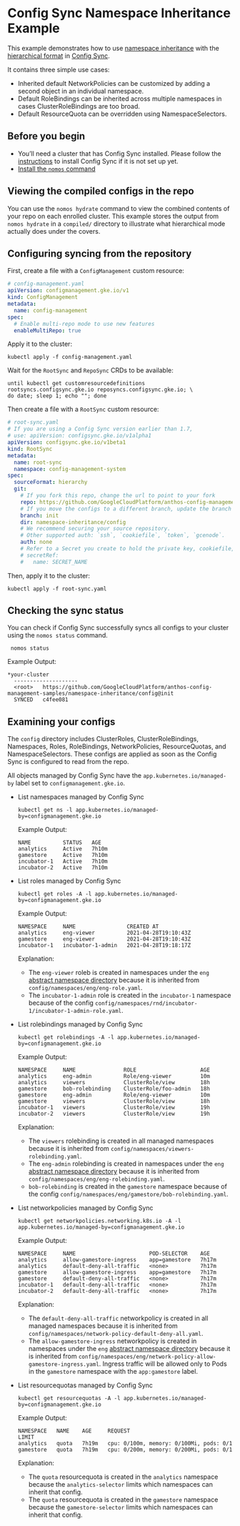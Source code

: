 # Config Sync Namespace Inheritance Example

This example demonstrates how to use 
[namespace inheritance](https://cloud.google.com/kubernetes-engine/docs/add-on/config-sync/concepts/namespace-inheritance)
with the [hierarchical format](https://cloud.google.com/kubernetes-engine/docs/add-on/config-sync/concepts/hierarchical-repo)
in [Config Sync](https://cloud.google.com/kubernetes-engine/docs/add-on/config-sync/overview).

It contains three simple use cases:
* Inherited default NetworkPolicies can be customized by adding a second object in an individual namespace.
* Default RoleBindings can be inherited across multiple namespaces in cases ClusterRoleBindings are too broad.
* Default ResourceQuota can be overridden using NamespaceSelectors.

## Before you begin

- You’ll need a cluster that has Config Sync installed.
  Please follow the [instructions](https://cloud.google.com/kubernetes-engine/docs/add-on/config-sync/how-to/installing)
  to install Config Sync if it is not set up yet.
- [Install the `nomos` command](https://cloud.devsite.corp.google.com/kubernetes-engine/docs/add-on/config-sync/how-to/nomos-command#installing)

## Viewing the compiled configs in the repo

You can use the `nomos hydrate` command to view the combined contents of your repo on each enrolled cluster.
This example stores the output from `nomos hydrate` in a `compiled/` directory to illustrate what hierarchical mode
actually does under the covers.

## Configuring syncing from the repository

First, create a file with a `ConfigManagement` custom resource:

```yaml
# config-management.yaml
apiVersion: configmanagement.gke.io/v1
kind: ConfigManagement
metadata:
  name: config-management
spec:
  # Enable multi-repo mode to use new features
  enableMultiRepo: true
```

Apply it to the cluster:

```console
kubectl apply -f config-management.yaml
```

Wait for the `RootSync` and `RepoSync` CRDs to be available:

```console
until kubectl get customresourcedefinitions rootsyncs.configsync.gke.io reposyncs.configsync.gke.io; \
do date; sleep 1; echo ""; done
```

Then create a file with a `RootSync` custom resource:

```yaml
# root-sync.yaml
# If you are using a Config Sync version earlier than 1.7,
# use: apiVersion: configsync.gke.io/v1alpha1
apiVersion: configsync.gke.io/v1beta1
kind: RootSync
metadata:
  name: root-sync
  namespace: config-management-system
spec:
  sourceFormat: hierarchy
  git:
    # If you fork this repo, change the url to point to your fork
    repo: https://github.com/GoogleCloudPlatform/anthos-config-management-samples/
    # If you move the configs to a different branch, update the branch here
    branch: init
    dir: namespace-inheritance/config
    # We recommend securing your source repository.
    # Other supported auth: `ssh`, `cookiefile`, `token`, `gcenode`.
    auth: none
    # Refer to a Secret you create to hold the private key, cookiefile, or token.
    # secretRef:
    #   name: SECRET_NAME
```

Then, apply it to the cluster:

```console
kubectl apply -f root-sync.yaml
```

## Checking the sync status

You can check if Config Sync successfully syncs all configs to your cluster using the `nomos status` command.

```console
 nomos status
```

Example Output:
```console
*your-cluster
  --------------------
  <root>   https://github.com/GoogleCloudPlatform/anthos-config-management-samples/namespace-inheritance/config@init   
  SYNCED   c4fee081 
```

## Examining your configs

The `config` directory includes ClusterRoles, ClusterRoleBindings, Namespaces, Roles, RoleBindings, NetworkPolicies,
ResourceQuotas, and NamespaceSelectors.
These configs are applied as soon as the Config Sync is configured to read from the repo.

All objects managed by Config Sync have the `app.kubernetes.io/managed-by` label set to `configmanagement.gke.io`.

- List namespaces managed by Config Sync
  ```console
  kubectl get ns -l app.kubernetes.io/managed-by=configmanagement.gke.io
  ```

  Example Output:
  ```console
  NAME          STATUS   AGE
  analytics     Active   7h10m
  gamestore     Active   7h10m
  incubator-1   Active   7h10m
  incubator-2   Active   7h10m
  ```

- List roles managed by Config Sync
  ```console
  kubectl get roles -A -l app.kubernetes.io/managed-by=configmanagement.gke.io
  ```
  
  Example Output:
  ```console
  NAMESPACE     NAME                CREATED AT
  analytics     eng-viewer          2021-04-28T19:10:43Z
  gamestore     eng-viewer          2021-04-28T19:10:43Z
  incubator-1   incubator-1-admin   2021-04-28T19:18:17Z
  ```
  
  Explanation:
  - The `eng-viewer` roleb is created in namespaces under the `eng`
    [abstract namespace directory](https://cloud.google.com/kubernetes-engine/docs/add-on/config-sync/how-to/namespace-scoped-objects#abstract-namespace-config)
    because it is inherited from `config/namespaces/eng/eng-role.yaml`.
  - The `incubator-1-admin` role is created in the `incubator-1` namespace
    because of the config `config/namespaces/rnd/incubator-1/incubator-1-admin-role.yaml`.

- List rolebindings managed by Config Sync
  ```console
  kubectl get rolebindings -A -l app.kubernetes.io/managed-by=configmanagement.gke.io
  ```
  
  Example Output:
  ```console
  NAMESPACE     NAME               ROLE                    AGE
  analytics     eng-admin          Role/eng-viewer         10m
  analytics     viewers            ClusterRole/view        18h
  gamestore     bob-rolebinding    ClusterRole/foo-admin   18h
  gamestore     eng-admin          Role/eng-viewer         10m
  gamestore     viewers            ClusterRole/view        18h
  incubator-1   viewers            ClusterRole/view        19h
  incubator-2   viewers            ClusterRole/view        19h
  ```
  
  Explanation:
  - The `viewers` rolebinding is created in all managed namespaces because it is inherited from
    `config/namespaces/viewers-rolebinding.yaml`.
  - The `eng-admin` rolebinding is created in namespaces under the `eng`
    [abstract namespace directory](https://cloud.google.com/kubernetes-engine/docs/add-on/config-sync/how-to/namespace-scoped-objects#abstract-namespace-config)
    because it is inherited from `config/namespaces/eng/eng-rolebinding.yaml`.
  - `bob-rolebinding` is created in the `gamestore` namespace
    because of the config `config/namespaces/eng/gamestore/bob-rolebinding.yaml`.

- List networkpolicies managed by Config Sync
  ```console
  kubectl get networkpolicies.networking.k8s.io -A -l app.kubernetes.io/managed-by=configmanagement.gke.io
  ```
  
  Example Output:
  ```console
  NAMESPACE     NAME                       POD-SELECTOR    AGE
  analytics     allow-gamestore-ingress    app=gamestore   7h17m
  analytics     default-deny-all-traffic   <none>          7h17m
  gamestore     allow-gamestore-ingress    app=gamestore   7h17m
  gamestore     default-deny-all-traffic   <none>          7h17m
  incubator-1   default-deny-all-traffic   <none>          7h17m
  incubator-2   default-deny-all-traffic   <none>          7h17m
  ```
  
  Explanation:
  - The `default-deny-all-traffic` networkpolicy is created in all managed namespaces because it is inherited from
    `config/namespaces/network-policy-default-deny-all.yaml`.
  - The `allow-gamestore-ingress` networkpolicy is created in namespaces under the `eng`
    [abstract namespace directory](https://cloud.google.com/kubernetes-engine/docs/add-on/config-sync/how-to/namespace-scoped-objects#abstract-namespace-config)
    because it is inherited from `config/namespaces/eng/network-policy-allow-gamestore-ingress.yaml`.
    Ingress traffic will be allowed only to Pods in the `gamestore` namespace with the `app:gamestore` label.
  
- List resourcequotas managed by Config Sync
  ```console
  kubectl get resourcequotas -A -l app.kubernetes.io/managed-by=configmanagement.gke.io
  ```
  
  Example Output:
  ```console
  NAMESPACE   NAME    AGE     REQUEST                                   LIMIT
  analytics   quota   7h19m   cpu: 0/100m, memory: 0/100Mi, pods: 0/1   
  gamestore   quota   7h19m   cpu: 0/200m, memory: 0/200Mi, pods: 0/1  
  ```

  Explanation:
  - The `quota` resourcequota is created in the `analytics` namespace because the `analytics-selector` limits which
    namespaces can inherit that config.
  - The `quota` resourcequota is created in the `gamestore` namespace because the `gamestore-selector` limits which
    namespaces can inherit that config.
